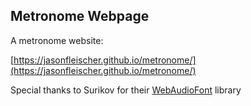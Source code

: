 ## Metronome Webpage

A metronome website:

[https://jasonfleischer.github.io/metronome/](https://jasonfleischer.github.io/metronome/)

Special thanks to Surikov for their [WebAudioFont](https://surikov.github.io/webaudiofont/) library
